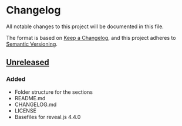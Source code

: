 # Changelog
All notable changes to this project will be documented in this file.

The format is based on [Keep a Changelog](https://keepachangelog.com/en/1.0.0/),
and this project adheres to [Semantic Versioning](https://semver.org/spec/v2.0.0.html).

## [Unreleased]
### Added
- Folder structure for the sections
- README.md
- CHANGELOG.md
- LICENSE
- Basefiles for reveal.js 4.4.0

[Unreleased]: https://github.com/PirxDanford/shUnit2-Workshop/tree/main
